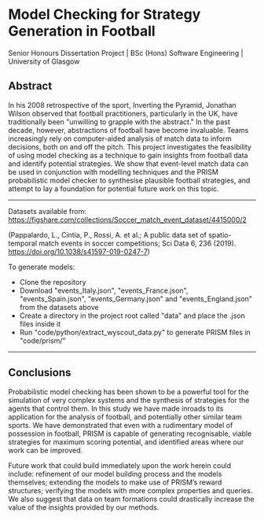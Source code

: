 # Model Checking for Strategy Generation in Football

Senior Honours Dissertation Project | BSc (Hons) Software Engineering | University of Glasgow

## Abstract


In his 2008 retrospective of the sport, Inverting the Pyramid, Jonathan Wilson observed that football practitioners, particularly in the UK, have traditionally been "unwilling to grapple with the abstract." In the past decade, however, abstractions of football have become invaluable. Teams increasingly rely on computer-aided analysis of match data to inform decisions, both on and off the pitch. This project investigates the feasibility of using model checking as a technique to gain insights from football data and identify potential strategies.
We show that event-level match data can be used in conjunction with modelling techniques and the PRISM probabilistic model checker to synthesise plausible football strategies, and attempt to lay a foundation for potential future work on this topic.

---

Datasets available from: https://figshare.com/collections/Soccer_match_event_dataset/4415000/2

(Pappalardo, L., Cintia, P., Rossi, A. et al.; A public data set of spatio-temporal match events in soccer competitions; Sci Data 6, 236 (2019). https://doi.org/10.1038/s41597-019-0247-7)

To generate models:
* Clone the repository
* Download "events_Italy.json", "events_France.json", "events_Spain.json", "events_Germany.json" and "events_England.json" from the datasets above
* Create a directory in the project root called "data" and place the .json files inside it
* Run "code/python/extract_wyscout_data.py" to generate PRISM files in "code/prism/"

---

## Conclusions

Probabilistic model checking has been shown to be a powerful tool for the simulation of very complex systems and the synthesis of strategies for the agents that control them. In this study we have made inroads to its application for the analysis of football, and potentially other similar team sports. We have demonstrated that even with a rudimentary model of possession in football, PRISM is capable of generating recognisable, viable strategies for maximum scoring potential, and identified areas where our work can be improved.

Future work that could build immediately upon the work herein could include: refinement of our model building process and the models themselves; extending the models to make use of PRISM’s reward structures; verifying the models with more complex properties and queries. We also suggest that data on team formations could drastically increase the value of the insights provided by our methods.
